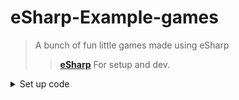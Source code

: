 # eSharp-Example-games
>A bunch of fun little games made using eSharp
>> **[eSharp](https://github.com/creativeDrawerStudios/eSharp)** For setup and dev.
<details>
  <summary>Set up code</summary>

>const es = new Es();	
</details>
